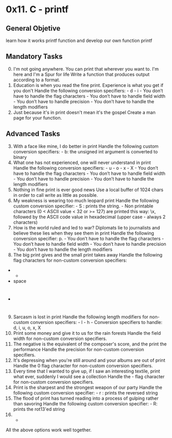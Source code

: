 # 0x11. C - printf
## General Objetive
learn how it works printf function and develop our own function printf
## Mandatory Tasks
0. I'm not going anywhere. You can print that wherever you want to. I'm here and I'm a Spur for life
Write a function that produces output according to a format.
1. Education is when you read the fine print. Experience is what you get if you don't
Handle the following conversion specifiers:
        - d
        - i
        - You don’t have to handle the flag characters
        - You don’t have to handle field width
        - You don’t have to handle precision
        - You don’t have to handle the length modifiers
2. Just because it's in print doesn't mean it's the gospel
Create a man page for your function.
## Advanced Tasks
3. With a face like mine, I do better in print
Handle the following custom conversion specifiers:
        - b: the unsigned int argument is converted to binary
4. What one has not experienced, one will never understand in print
Handle the following conversion specifiers:
        - u
        - o
        - x
        - X
        - You don’t have to handle the flag characters
        - You don’t have to handle field width
        - You don’t have to handle precision
        -       You don’t have to handle the length modifiers
5. Nothing in fine print is ever good news
Use a local buffer of 1024 chars in order to call write as little as possible.
7. My weakness is wearing too much leopard print
Handle the following custom conversion specifier:
        - S : prints the string.
        - Non printable characters (0 < ASCII value < 32 or >= 127) are printed this way: \x, followed by the ASCII code value in hexadecimal (upper case - always 2 characters)
6. How is the world ruled and led to war? Diplomats lie to journalists and believe these lies when they see them in print
Handle the following conversion specifier: p.
        - You don’t have to handle the flag characters
        - You don’t have to handle field width
        - You don’t have to handle precision
        -       You don’t have to handle the length modifiers
8. The big print gives and the small print takes away
Handle the following flag characters for non-custom conversion specifiers:
- +
- space
- #
9. Sarcasm is lost in print
Handle the following length modifiers for non-custom conversion specifiers:
        - l
        - h
        - Conversion specifiers to handle: d, i, u, o, x, X
10. Print some money and give it to us for the rain forests
Handle the field width for non-custom conversion specifiers.
11. The negative is the equivalent of the composer's score, and the print the performance
Handle the precision for non-custom conversion specifiers.
12. It's depressing when you're still around and your albums are out of print
Handle the 0 flag character for non-custom conversion specifiers.
13. Every time that I wanted to give up, if I saw an interesting textile, print what ever, suddenly I would see a collection
Handle the - flag character for non-custom conversion specifiers.
14. Print is the sharpest and the strongest weapon of our party
Handle the following custom conversion specifier:
        -       r : prints the reversed string
15. The flood of print has turned reading into a process of gulping rather than savoring
Handle the following custom conversion specifier:
        -       R: prints the rot13'ed string
16. *
All the above options work well together.
